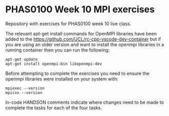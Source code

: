 # PHAS0100 Week 10 MPI exercises
Repository with exercises for PHAS0100 week 10 live class. 

The relevant apt-get install commands for OpenMPI libraries have been added to the https://github.com/UCL/rc-cpp-vscode-dev-container but if you are using an older version and want to install the openmpi libraries in a running container then you can run the following:
``` shell
apt-get update
apt-get install openmpi-bin libopenmpi-dev
```

Before attempting to complete the exercises you need to ensure the openmpi libraries were installed on your system with:
``` shell
mpiexec --version
mpicxx --version
```

In-code HANDSON comments indicate where changes need to be made to complete the tasks for each of the four tasks.